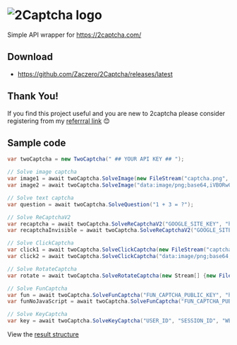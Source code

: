 
# ![2Captcha logo](https://i.imgur.com/sCDANG3.png)
Simple API wrapper for https://2captcha.com/

## Download
* https://github.com/Zaczero/2Captcha/releases/latest

## Thank You!
If you find this project useful and you are new to 2captcha please consider registering from my [referrral link](http://2captcha.com/?from=6591885) 😊

## Sample code

```cs
var twoCaptcha = new TwoCaptcha(" ## YOUR API KEY ## ");

// Solve image captcha
var image1 = await twoCaptcha.SolveImage(new FileStream("captcha.png", FileMode.Open));
var image2 = await twoCaptcha.SolveImage("data:image/png;base64,iVBORw0KGgo...");

// Solve text captcha
var question = await twoCaptcha.SolveQuestion("1 + 3 = ?");

// Solve ReCaptchaV2
var recaptcha = await twoCaptcha.SolveReCaptchaV2("GOOGLE_SITE_KEY", "https://example.com");
var recaptchaInvisible = await twoCaptcha.SolveReCaptchaV2("GOOGLE_SITE_KEY", "https://example.com", true);

// Solve ClickCaptcha
var click1 = await twoCaptcha.SolveClickCaptcha(new FileStream("captcha.png", FileMode.Open), "Click on ghosts");
var click2 = await twoCaptcha.SolveClickCaptcha("data:image/png;base64,iVBORw0KGgo...", "Click on ghosts");

// Solve RotateCaptcha
var rotate = await twoCaptcha.SolveRotateCaptcha(new Stream[] {new FileStream("captcha.png", FileMode.Open)}, "40");

// Solve FunCaptcha
var fun = await twoCaptcha.SolveFunCaptcha("FUN_CAPTCHA_PUBLIC_KEY", "https://example.com");
var funNoJavaScript = await twoCaptcha.SolveFunCaptcha("FUN_CAPTCHA_PUBLIC_KEY", "https://example.com", true);

// Solve KeyCaptcha
var key = await twoCaptcha.SolveKeyCaptcha("USER_ID", "SESSION_ID", "WEB_SIGN_1", "WEB_SIGN_2", "https://example.com");
```

View the [result structure](https://github.com/Zaczero/2Captcha/blob/master/2Captcha/TwoCaptchaResult.cs)
